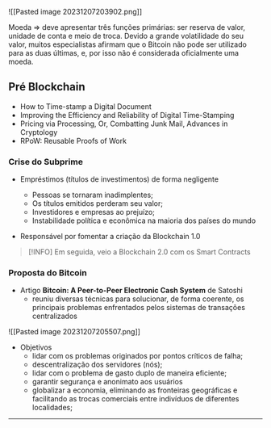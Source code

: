 ![[Pasted image 20231207203902.png]]

Moeda => deve apresentar três funções primárias: ser reserva de valor, unidade de conta e meio de troca. Devido a grande volatilidade do seu valor, muitos especialistas afirmam que o Bitcoin não pode ser utilizado para as duas últimas, e, por isso não é considerada oficialmente uma moeda.

## Pré Blockchain

- How to Time-stamp a Digital Document
- Improving the Efficiency and Reliability of Digital Time-Stamping
- Pricing via Processing, Or, Combatting Junk Mail, Advances in Cryptology
- RPoW: Reusable Proofs of Work

### Crise do Subprime

- Empréstimos (títulos de investimentos) de forma negligente 
	- Pessoas se tornaram inadimplentes;
	- Os títulos emitidos perderam seu valor;
	- Investidores e empresas ao prejuízo;
	- Instabilidade política e econômica na maioria dos países do mundo

- Responsável por fomentar a criação da Blockchain 1.0

>[!INFO]
>Em seguida, veio a Blockchain 2.0 com os Smart Contracts

### Proposta do Bitcoin

- Artigo **Bitcoin: A Peer-to-Peer Electronic Cash System** de Satoshi
	- reuniu diversas técnicas para solucionar, de forma coerente, os principais problemas enfrentados pelos sistemas de transações centralizados

![[Pasted image 20231207205507.png]]

- Objetivos
	- lidar com os problemas originados por pontos críticos de falha;
	- descentralização dos servidores (nós);
	- lidar com o problema de gasto duplo de maneira eficiente;
	- garantir segurança e anonimato aos usuários
	- globalizar a economia, eliminando as fronteiras geográficas e facilitando as trocas comerciais entre indivíduos de diferentes localidades;

---

